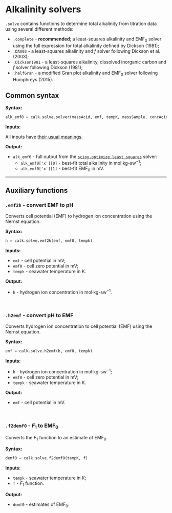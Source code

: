 <script type="text/x-mathjax-config">
MathJax.Hub.Config({tex2jax: {inlineMath: [['$','$'], ['\\(','\\)']]}});
MathJax.Ajax.config.path["mhchem"] =
  "https://cdnjs.cloudflare.com/ajax/libs/mathjax-mhchem/3.3.2";
MathJax.Hub.Config({TeX: {extensions: ["[mhchem]/mhchem.js"]}});
</script><script src='https://cdnjs.cloudflare.com/ajax/libs/mathjax/2.7.5/MathJax.js?config=TeX-MML-AM_CHTML' async></script>

# Alkalinity solvers

`.solve` contains functions to determine total alkalinity from titration data using several different methods:

  * `.complete` - **recommended**; a least-squares alkalinity and EMF<sub>0</sub> solver using the full expression for total alkalinity defined by Dickson (1981);
  * `.DAA03` - a least-squares alkalinity and $f$ solver following Dickson et al. (2003);
  * `.Dickson1981` - a least-squares alkalinity, dissolved inorganic carbon and $f$ solver following Dickson (1981);
  * `.halfGran` - a modified Gran plot alkalinity and EMF<sub>0</sub> solver following Humphreys (2015).

## Common syntax

**Syntax:**

```python
alk_emf0 = calk.solve.solver(massAcid, emf, tempK, massSample, concAcid, XT, KXF)
```

**Inputs:**

All inputs have [their usual meanings](../../conventions).

**Output:**

  * `alk_emf0` - full output from the [`scipy.optimize.least_squares`](https://docs.scipy.org/doc/scipy/reference/generated/scipy.optimize.least_squares.html) solver:
    * `alk_emf0['x'][0]` - best-fit total alkalinity in mol·kg-sw<sup>−1</sup>;
    * `alk_emf0['x'][1]` - best-fit EMF<sub>0</sub> in mV.

<hr />

## Auxiliary functions

### `.emf2h` - convert EMF to pH

Converts cell potential (EMF) to hydrogen ion concentration using the Nernst equation.

**Syntax:**

```python
h = calk.solve.emf2h(emf, emf0, tempk)
```

**Inputs:**

  * `emf` - cell potential in mV;
  * `emf0` - cell zero potential in mV;
  * `tempk` - seawater temperature in K.

**Output:**

  * `h` - hydrogen ion concentration in mol·kg-sw<sup>−1</sup>.

<br />

### `.h2emf` - convert pH to EMF

Converts hydrogen ion concentration to cell potential (EMF) using the Nernst equation.

**Syntax:**

```python
emf = calk.solve.h2emf(h, emf0, tempk)
```

**Inputs:**

  * `h` - hydrogen ion concentration in mol·kg-sw<sup>−1</sup>;
  * `emf0` - cell zero potential in mV;
  * `tempk` - seawater temperature in K.

**Output:**

  * `emf` - cell potential in mV.

<br />

### `.f2demf0` - $F_1$ to EMF<sub>0</sub>

Converts the $F_1$ function to an estimate of EMF<sub>0</sub>.

**Syntax:**

```python
demf0 = calk.solve.f2demf0(tempK, f)
```

**Inputs:**

  * `tempk` - seawater temperature in K;
  * `f` - $F_1$ function.

**Output:**

  * `demf0` - estimates of EMF<sub>0</sub>.
